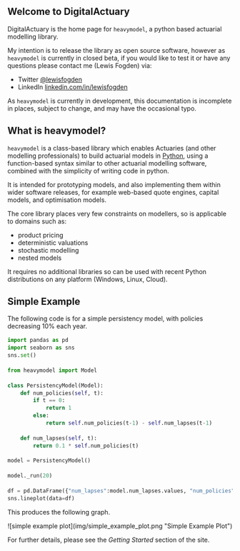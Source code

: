 ## Welcome to DigitalActuary

DigitalActuary is the home page for `heavymodel`, a python based actuarial modelling library.

My intention is to release the library as open source software, however as `heavymodel` is currently in closed beta, if you would like to test it or have any questions please contact me (Lewis Fogden) via:

- Twitter [@lewisfogden](https://twitter.com/lewisfogden)
- LinkedIn [linkedin.com/in/lewisfogden](https://www.linkedin.com/in/lewisfogden/)

As `heavymodel` is currently in development, this documentation is incomplete in places, subject to change, and may have the occasional typo.

## What is heavymodel?

`heavymodel` is a class-based library which enables Actuaries (and other modelling professionals) to build actuarial models in [Python](https://www.python.org), using a function-based syntax similar to other actuarial modelling software, combined with the simplicity of writing code in python.

It is intended for prototyping models, and also implementing them within wider software releases, for example web-based quote engines, capital models, and optimisation models.

The core library places very few constraints on modellers, so is applicable to domains such as:

* product pricing
* deterministic valuations
* stochastic modelling
* nested models

It requires no additional libraries so can be used with recent Python distributions on any platform (Windows, Linux, Cloud).

## Simple Example

The following code is for a simple persistency model, with policies decreasing 10% each year.

```python
import pandas as pd
import seaborn as sns
sns.set()

from heavymodel import Model

class PersistencyModel(Model):
	def num_policies(self, t):
		if t == 0:
			return 1
		else:
			return self.num_policies(t-1) - self.num_lapses(t-1)

	def num_lapses(self, t):
		return 0.1 * self.num_policies(t)

model = PersistencyModel()

model._run(20)

df = pd.DataFrame({"num_lapses":model.num_lapses.values, "num_policies":model.num_policies.values})
sns.lineplot(data=df)
```

This produces the following graph.

<center>![simple example plot](img/simple_example_plot.png "Simple Example Plot")</center>

For further details, please see the *Getting Started* section of the site.
